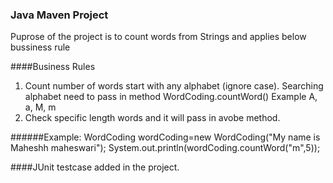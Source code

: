 ### Java Maven Project

Puprose of the project is to count words from Strings and applies below bussiness rule

####Business Rules
1) Count number of words start with any alphabet (ignore case). Searching alphabet need to pass in method WordCoding.countWord()
    Example A, a, M, m
2) Check specific length words and it will pass in avobe method.

######Example:
WordCoding wordCoding=new WordCoding("My name is Maheshh maheswari");
System.out.println(wordCoding.countWord("m",5));

####JUnit testcase added in the project.